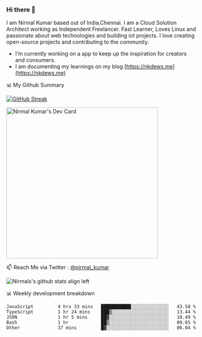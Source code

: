 ### Hi there 👋

 I am Nirmal Kumar based out of India,Chennai. I am a Cloud Solution Architect working as Independent Freelancer. Fast Learner, Loves Linux and passionate about web technologies and building iot projects. I love creating open-source projects and contributing to the community.

- I’m currently working on a app to keep up the inspiration for creators and consumers.
- I am documenting my learnings on my blog [https://nkdews.me](https://nkdews.me)


📊 My Github Summary

[![GitHub Streak](https://github-readme-streak-stats.herokuapp.com?user=nk-gears&theme=dark&hide_border=true&date_format=M%20j%5B%2C%20Y%5D)](https://git.io/streak-stats)

<a href="https://app.daily.dev/nirmal_kumar"><img src="https://api.daily.dev/devcards/a16cfcf02d384b16b41de71ce4d1d811.png?r=8ve" width="400" alt="Nirmal Kumar's Dev Card"/></a>

📫 Reach Me via  Twitter : [@nirmal_kumar](https://twitter.com/nirmal_kumar)

![Nirmals's github stats align left](https://github-readme-stats.vercel.app/api?username=nk-gears&show_icons=true)


📊 Weekly development breakdown

<!--START_SECTION:waka-->

```text
JavaScript         4 hrs 33 mins   ███████████░░░░░░░░░░░░░░   43.58 %
TypeScript         1 hr 24 mins    ███▒░░░░░░░░░░░░░░░░░░░░░   13.44 %
JSON               1 hr 5 mins     ██▓░░░░░░░░░░░░░░░░░░░░░░   10.49 %
Bash               1 hr            ██▒░░░░░░░░░░░░░░░░░░░░░░   09.65 %
Other              37 mins         █▓░░░░░░░░░░░░░░░░░░░░░░░   06.04 %
```

<!--END_SECTION:waka-->


